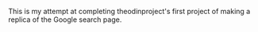This is my attempt at completing theodinproject's first project of making a replica of the Google search page.